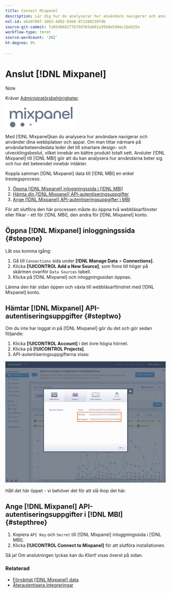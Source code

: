 ```yaml
---
title: Connect Mixpanel
description: Lär dig hur du analyserar hur användare navigerar och använder dina webbplatser och appar.
exl-id: e6a9f08f-1063-4d92-93e6-971280239fdb
source-git-commit: fa954868177b79d703a601a55b9e549ec1bd425e
workflow-type: tm+mt
source-wordcount: '262'
ht-degree: 0%

---
```


# Anslut [!DNL Mixpanel]

>[!NOTE]
>
>Kräver [Administratörsbehörigheter](../../../administrator/user-management/user-management.md).

![](../../../assets/Mixpanel_logo.png)

Med [!DNL Mixpanel]kan du analysera hur användare navigerar och använder dina webbplatser och appar. Om man tittar närmare på användarbeteendedata leder det till smartare design- och utvecklingsbeslut, vilket innebär en bättre produkt totalt sett. Ansluter [!DNL Mixpanel] till [!DNL MBI] gör att du kan analysera hur användarna beter sig och hur det beteendet innebär intäkter.

Koppla samman [!DNL Mixpanel] data till [!DNL MBI] en enkel trestegsprocess:

1. [Öppna [!DNL Mixpanel] inloggningssida i [!DNL MBI]](#stepone)
1. [Hämta din [!DNL Mixpanel] API-autentiseringsuppgifter](#steptwo)
1. [Ange [!DNL Mixpanel] API-autentiseringsuppgifter i MBI](#stepthree)

För att slutföra den här processen måste du öppna två webbläsarfönster eller flikar - ett för [!DNL MBI], den andra för [!DNL Mixpanel] konto.

## Öppna [!DNL Mixpanel] inloggningssida {#stepone}

Låt oss komma igång:

1. Gå till `Connections` sida under **[!DNL Manage Data** > **Connections]**.
1. Klicka **[!UICONTROL Add a New Source]**, som finns till höger på skärmen ovanför `Data Sources` tabell.
1. Klicka på [!DNL Mixpanel] och inloggningssidan öppnas.

Lämna den här sidan öppen och växla till webbläsarfönstret med [!DNL Mixpanel] konto.

## Hämtar [!DNL Mixpanel] API-autentiseringsuppgifter {#steptwo}

Om du inte har loggat in på [!DNL Mixpanel] gör du det och gör sedan följande:

1. Klicka **[!UICONTROL Account]** i det övre högra hörnet.
1. Klicka på **[!UICONTROL Projects]**.
1. API-autentiseringsuppgifterna visas:

![Hämtar API-autentiseringsuppgifter för Mixpanel](../../../assets/Mixpanel_API_creds.png)

Håll det här öppet - vi behöver det för att slå ihop det här.

## Ange [!DNL Mixpanel] API-autentiseringsuppgifter i [!DNL MBI] {#stepthree}

1. Kopiera `API Key` och `Secret` till [!DNL Mixpanel] inloggningssida i [!DNL MBI].
1. Klicka **[!UICONTROL Connect to Mixpanel]** för att slutföra installationen.

Så ja! Om anslutningen lyckas kan du _Klart!_ visas överst på sidan.

### Relaterad

* [Förväntat [!DNL Mixpanel] data](../integrations/mixpanel-data.md)
* [Återautentisera integreringar](https://experienceleague.adobe.com/docs/commerce-knowledge-base/kb/how-to/mbi-reauthenticating-integrations.html?lang=en)

